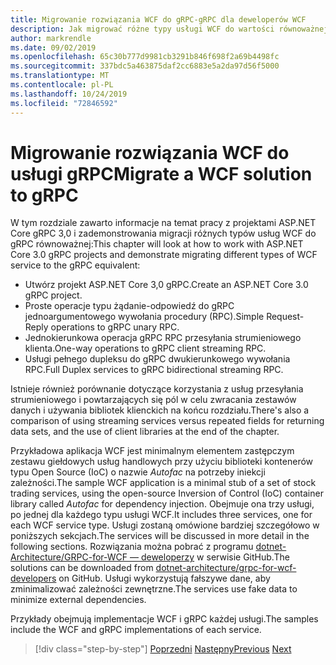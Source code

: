 ```yaml
---
title: Migrowanie rozwiązania WCF do gRPC-gRPC dla deweloperów WCF
description: Jak migrować różne typy usługi WCF do wartości równoważnej w gRPC.
author: markrendle
ms.date: 09/02/2019
ms.openlocfilehash: 65c30b777d9981cb3291b846f698f2a69b4498fc
ms.sourcegitcommit: 337bdc5a463875daf2cc6883e5a2da97d56f5000
ms.translationtype: MT
ms.contentlocale: pl-PL
ms.lasthandoff: 10/24/2019
ms.locfileid: "72846592"
---
```

# <a name="migrate-a-wcf-solution-to-grpc"></a><span data-ttu-id="dd6b8-103">Migrowanie rozwiązania WCF do usługi gRPC</span><span class="sxs-lookup"><span data-stu-id="dd6b8-103">Migrate a WCF solution to gRPC</span></span>

<span data-ttu-id="dd6b8-104">W tym rozdziale zawarto informacje na temat pracy z projektami ASP.NET Core gRPC 3,0 i zademonstrowania migracji różnych typów usług WCF do gRPC równoważnej:</span><span class="sxs-lookup"><span data-stu-id="dd6b8-104">This chapter will look at how to work with ASP.NET Core 3.0 gRPC projects and demonstrate migrating different types of WCF service to the gRPC equivalent:</span></span>

- <span data-ttu-id="dd6b8-105">Utwórz projekt ASP.NET Core 3,0 gRPC.</span><span class="sxs-lookup"><span data-stu-id="dd6b8-105">Create an ASP.NET Core 3.0 gRPC project.</span></span>
- <span data-ttu-id="dd6b8-106">Proste operacje typu żądanie-odpowiedź do gRPC jednoargumentowego wywołania procedury (RPC).</span><span class="sxs-lookup"><span data-stu-id="dd6b8-106">Simple Request-Reply operations to gRPC unary RPC.</span></span>
- <span data-ttu-id="dd6b8-107">Jednokierunkowa operacja gRPC RPC przesyłania strumieniowego klienta.</span><span class="sxs-lookup"><span data-stu-id="dd6b8-107">One-way operations to gRPC client streaming RPC.</span></span>
- <span data-ttu-id="dd6b8-108">Usługi pełnego dupleksu do gRPC dwukierunkowego wywołania RPC.</span><span class="sxs-lookup"><span data-stu-id="dd6b8-108">Full Duplex services to gRPC bidirectional streaming RPC.</span></span>

<span data-ttu-id="dd6b8-109">Istnieje również porównanie dotyczące korzystania z usług przesyłania strumieniowego i powtarzających się pól w celu zwracania zestawów danych i używania bibliotek klienckich na końcu rozdziału.</span><span class="sxs-lookup"><span data-stu-id="dd6b8-109">There's also a comparison of using streaming services versus repeated fields for returning data sets, and the use of client libraries at the end of the chapter.</span></span>

<span data-ttu-id="dd6b8-110">Przykładowa aplikacja WCF jest minimalnym elementem zastępczym zestawu giełdowych usług handlowych przy użyciu biblioteki kontenerów typu Open Source (IoC) o nazwie *Autofac* na potrzeby iniekcji zależności.</span><span class="sxs-lookup"><span data-stu-id="dd6b8-110">The sample WCF application is a minimal stub of a set of stock trading services, using the open-source Inversion of Control (IoC) container library called *Autofac* for dependency injection.</span></span> <span data-ttu-id="dd6b8-111">Obejmuje ona trzy usługi, po jednej dla każdego typu usługi WCF.</span><span class="sxs-lookup"><span data-stu-id="dd6b8-111">It includes three services, one for each WCF service type.</span></span> <span data-ttu-id="dd6b8-112">Usługi zostaną omówione bardziej szczegółowo w poniższych sekcjach.</span><span class="sxs-lookup"><span data-stu-id="dd6b8-112">The services will be discussed in more detail in the following sections.</span></span> <span data-ttu-id="dd6b8-113">Rozwiązania można pobrać z programu [dotnet-Architecture/GRPC-for-WCF — deweloperzy](https://github.com/dotnet-architecture/grpc-for-wcf-developers) w serwisie GitHub.</span><span class="sxs-lookup"><span data-stu-id="dd6b8-113">The solutions can be downloaded from [dotnet-architecture/grpc-for-wcf-developers](https://github.com/dotnet-architecture/grpc-for-wcf-developers) on GitHub.</span></span> <span data-ttu-id="dd6b8-114">Usługi wykorzystują fałszywe dane, aby zminimalizować zależności zewnętrzne.</span><span class="sxs-lookup"><span data-stu-id="dd6b8-114">The services use fake data to minimize external dependencies.</span></span>

<span data-ttu-id="dd6b8-115">Przykłady obejmują implementacje WCF i gRPC każdej usługi.</span><span class="sxs-lookup"><span data-stu-id="dd6b8-115">The samples include the WCF and gRPC implementations of each service.</span></span>

>[!div class="step-by-step"]
><span data-ttu-id="dd6b8-116">[Poprzedni](ws-protocols.md)
>[Następny](create-project.md)</span><span class="sxs-lookup"><span data-stu-id="dd6b8-116">[Previous](ws-protocols.md)
[Next](create-project.md)</span></span>

